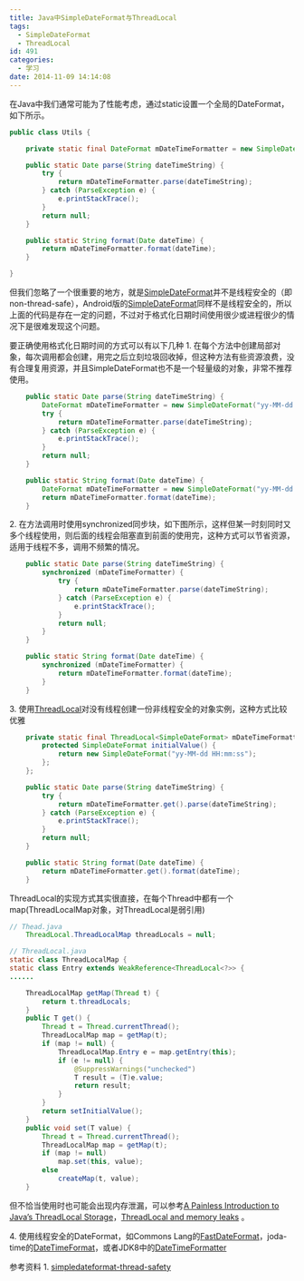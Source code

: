 ```yaml
---
title: Java中SimpleDateFormat与ThreadLocal
tags:
  - SimpleDateFormat
  - ThreadLocal
id: 491
categories:
  - 学习
date: 2014-11-09 14:14:08
---
```


在Java中我们通常可能为了性能考虑，通过static设置一个全局的DateFormat，如下所示。

```java
public class Utils {

	private static final DateFormat mDateTimeFormatter = new SimpleDateFormat("yy-MM-dd HH:mm:ss");

	public static Date parse(String dateTimeString) {
		try {
			return mDateTimeFormatter.parse(dateTimeString);
		} catch (ParseException e) {
			e.printStackTrace();
		}
		return null;
	}

	public static String format(Date dateTime) {
		return mDateTimeFormatter.format(dateTime);
	}

}
```

但我们忽略了一个很重要的地方，就是[SimpleDateFormat](https://docs.oracle.com/javase/7/docs/api/java/text/SimpleDateFormat.html "Date formats are not synchronized. It is recommended to create separate format instances for each thread. If multiple threads access a format concurrently, it must be synchronized externally.")并不是线程安全的（即non-thread-safe），Android版的[SimpleDateFormat](http://developer.android.com/reference/java/text/SimpleDateFormat.html "SimpleDateFormat is not thread-safe. Users should create a separate instance for each thread.")同样不是线程安全的，所以上面的代码是存在一定的问题，不过对于格式化日期时间使用很少或进程很少的情况下是很难发现这个问题。

要正确使用格式化日期时间的方式可以有以下几种
1\. 在每个方法中创建局部对象，每次调用都会创建，用完之后立刻垃圾回收掉，但这种方法有些资源浪费，没有合理复用资源，并且SimpleDateFormat也不是一个轻量级的对象，非常不推荐使用。

```java
	public static Date parse(String dateTimeString) {
		DateFormat mDateTimeFormatter = new SimpleDateFormat("yy-MM-dd HH:mm:ss");
		try {
			return mDateTimeFormatter.parse(dateTimeString);
		} catch (ParseException e) {
			e.printStackTrace();
		}
		return null;
	}

	public static String format(Date dateTime) {
		DateFormat mDateTimeFormatter = new SimpleDateFormat("yy-MM-dd HH:mm:ss");
		return mDateTimeFormatter.format(dateTime);
	}
```

2\. 在方法调用时使用synchronized同步块，如下图所示，这样但某一时刻同时又多个线程使用，则后面的线程会阻塞直到前面的使用完，这种方式可以节省资源，适用于线程不多，调用不频繁的情况。

```java
	public static Date parse(String dateTimeString) {
		synchronized (mDateTimeFormatter) {
			try {
				return mDateTimeFormatter.parse(dateTimeString);
			} catch (ParseException e) {
				e.printStackTrace();
			}
			return null;
		}
	}

	public static String format(Date dateTime) {
		synchronized (mDateTimeFormatter) {
			return mDateTimeFormatter.format(dateTime);
		}
	}
```

3\. 使用[ThreadLocal](https://docs.oracle.com/javase/7/docs/api/java/lang/ThreadLocal.html "Each thread holds an implicit reference to its copy of a thread-local variable as long as the thread is alive and the ThreadLocal instance is accessible; after a thread goes away, all of its copies of thread-local instances are subject to garbage collection (unless other references to these copies exist).")对没有线程创建一份非线程安全的对象实例，这种方式比较优雅

```java
	private static final ThreadLocal<SimpleDateFormat> mDateTimeFormatter = new ThreadLocal<SimpleDateFormat>() {
		protected SimpleDateFormat initialValue() {
			return new SimpleDateFormat("yy-MM-dd HH:mm:ss");
		};
	};

	public static Date parse(String dateTimeString) {
		try {
			return mDateTimeFormatter.get().parse(dateTimeString);
		} catch (ParseException e) {
			e.printStackTrace();
		}
		return null;
	}

	public static String format(Date dateTime) {
		return mDateTimeFormatter.get().format(dateTime);
	}
```

ThreadLocal的实现方式其实很直接，在每个Thread中都有一个map(ThreadLocalMap对象，对ThreadLocal是弱引用)

```java
// Thead.java
    ThreadLocal.ThreadLocalMap threadLocals = null;

// ThreadLocal.java
static class ThreadLocalMap {
static class Entry extends WeakReference<ThreadLocal<?>> {
......

    ThreadLocalMap getMap(Thread t) {
        return t.threadLocals;
    }
    public T get() {
        Thread t = Thread.currentThread();
        ThreadLocalMap map = getMap(t);
        if (map != null) {
            ThreadLocalMap.Entry e = map.getEntry(this);
            if (e != null) {
                @SuppressWarnings("unchecked")
                T result = (T)e.value;
                return result;
            }
        }
        return setInitialValue();
    }
    public void set(T value) {
        Thread t = Thread.currentThread();
        ThreadLocalMap map = getMap(t);
        if (map != null)
            map.set(this, value);
        else
            createMap(t, value);
    }

```

但不恰当使用时也可能会出现内存泄漏，可以参考[A Painless Introduction to Java’s ThreadLocal Storage](http://www.appneta.com/blog/introduction-to-javas-threadlocal-storage/ "First of all, the value object put into the ThreadLocal would not purge itself (garbage collected) if there are no more Strong references to it. Instead, the Weak reference is done on the thread instance, which means Java garbage collection would clean up the ThreadLocal map if the thread itself is not strongly referenced elsewhere.")，[ThreadLocal and memory leaks](http://avasseur.blogspot.com/2003/11/threadlocal-and-memory-leaks.html) 。

4\. 使用线程安全的DateFormat，如Commons Lang的[FastDateFormat](https://commons.apache.org/proper/commons-lang/javadocs/api-2.6/org/apache/commons/lang/time/FastDateFormat.html "FastDateFormat is a fast and thread-safe version of SimpleDateFormat.")，joda-time的[DateTimeFormat](http://joda-time.sourceforge.net/apidocs/org/joda/time/format/DateTimeFormat.html "DateTimeFormat is thread-safe and immutable, and the formatters it returns are as well.")，或者JDK8中的[DateTimeFormatter](https://docs.oracle.com/javase/8/docs/api/java/time/format/DateTimeFormatter.html "A formatter created from a pattern can be used as many times as necessary, it is immutable and is thread-safe.")

参考资料
1\. [simpledateformat-thread-safety](http://stackoverflow.com/questions/6840803/simpledateformat-thread-safety)